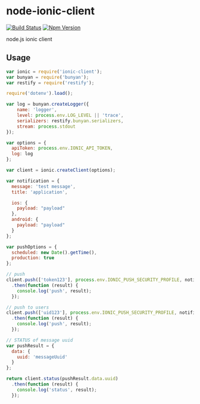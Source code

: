 node-ionic-client
=================

[![Build Status](https://travis-ci.org/dreadjr/node-ionic-client.svg?branch=master)](https://travis-ci.org/dreadjr/node-ionic-client)
[![Npm Version](https://img.shields.io/npm/v/ionic-client.svg)](https://www.npmjs.com/package/ionic-client)

node.js ionic client


## Usage

```js
var ionic = require('ionic-client');
var bunyan = require('bunyan');
var restify = require('restify');

require('dotenv').load();

var log = bunyan.createLogger({
    name: 'logger',
    level: process.env.LOG_LEVEL || 'trace',
    serializers: restify.bunyan.serializers,
    stream: process.stdout
});

var options = {
  apiToken: process.env.IONIC_API_TOKEN,
  log: log
};

var client = ionic.createClient(options);

var notification = {
  message: 'test message',
  title: 'application',

  ios: {
    payload: "payload"
  },
  android: {
    payload: "payload"
  }
};

var pushOptions = {
  scheduled: new Date().getTime(),
  production: true
};

// push
client.push(['token123'], process.env.IONIC_PUSH_SECURITY_PROFILE, notification, pushOptions)
  .then(function (result) {
    console.log('push', result);
  });

// push to users
client.push(['uid123'], process.env.IONIC_PUSH_SECURITY_PROFILE, notification, pushOptions)
  .then(function (result) {
    console.log('push', result);
  });

// STATUS of message uuid
var pushResult = {
  data: {
    uuid: 'messageUuid'
  }
};

return client.status(pushResult.data.uuid)
  .then(function (result) {
    console.log('status', result);
  });
```
